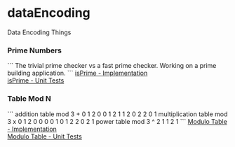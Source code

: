 # dataEncoding
Data Encoding Things

<h3>Prime Numbers</h3>
```
The trivial prime checker vs a fast prime checker.
Working on a prime building application.
```
<a href="https://github.com/hornbd96/dataEncoding/blob/master/dataEncoding/src/kit/prime.java">isPrime - Implementation</a>
<br>
<a href="https://github.com/hornbd96/dataEncoding/blob/master/dataEncoding/test/kit/primeTest.java">isPrime - Unit Tests</a>
<br>

<h3>Table Mod N</h3>
```
addition table mod 3
+ 0 1 2
0 0 1 2
1 1 2 0
2 2 0 1
multiplication table mod 3
x 0 1 2
0 0 0 0
1 0 1 2
2 0 2 1
power table mod 3
^ 2
1 1
2 1
```
<a href="https://github.com/hornbd96/dataEncoding/blob/master/dataEncoding/src/kit/table.java">Modulo Table - Implementation</a>
<br>
<a href="https://github.com/hornbd96/dataEncoding/blob/master/dataEncoding/test/kit/tableTest.java">Modulo Table - Unit Tests</a>
<br>
